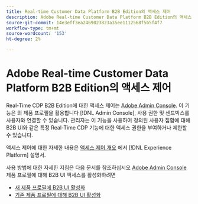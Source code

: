 ```yaml
---
title: Real-time Customer Data Platform B2B Edition의 액세스 제어
description: Adobe Real-time Customer Data Platform B2B Edition의 액세스 제어 역할에 대한 개요입니다.
source-git-commit: 14e3eff3ea2469023823a35ee1112568f5b5f4f7
workflow-type: tm+mt
source-wordcount: '153'
ht-degree: 2%

---
```


# Adobe Real-time Customer Data Platform B2B Edition의 액세스 제어

Real-Time CDP B2B Edition에 대한 액세스 제어는 [Adobe Admin Console](https://adminconsole.adobe.com). 이 기능은 의 제품 프로필을 활용합니다 [!DNL Admin Console], 사용 권한 및 샌드박스를 사용자와 연결할 수 있습니다. 관리자는 이 기능을 사용하여 정의된 사용자 집합에 대해 B2B UI와 같은 특정 Real-Time CDP 기능에 대한 액세스 권한을 부여하거나 제한할 수 있습니다.

액세스 제어에 대한 자세한 내용은 [액세스 제어 개요](../../access-control/home.md) 에서 [!DNL Experience Platform] 설명서.

사용 방법에 대한 자세한 지침은 다음 문서를 참조하십시오 [Adobe Admin Console](https://adminconsole.adobe.com) 제품 프로필에 대해 B2B UI 액세스를 활성화하려면

* [새 제품 프로필에 B2B UI 활성화](../../access-control/ui/create-profile.md)
* [기존 제품 프로필에 대해 B2B UI 활성화](../../access-control/ui/details-and-services.md)